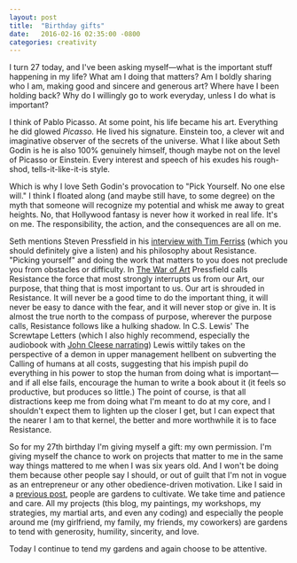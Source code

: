 ```yaml
---
layout: post
title:  "Birthday gifts"
date:   2016-02-16 02:35:00 -0800
categories: creativity
---
```


I turn 27 today, and I've been asking myself—what is the important stuff happening in my life? What am I doing that matters? Am I boldly sharing who I am, making good and sincere and generous art? Where have I been holding back? Why do I willingly go to work everyday, unless I do what is important?

I think of Pablo Picasso. At some point, his life became his art. Everything he did glowed *Picasso.* He lived his signature. Einstein too, a clever wit and imaginative observer of the secrets of the universe. What I like about Seth Godin is he is also 100% genuinely himself, though maybe not on the level of Picasso or Einstein. Every interest and speech of his exudes his rough-shod, tells-it-like-it-is style.

Which is why I love Seth Godin's provocation to "Pick Yourself. No one else will." I think I floated along (and maybe still have, to some degree) on the myth that someone will recognize my potential and whisk me away to great heights. No, that Hollywood fantasy is never how it worked in real life. It's on me. The responsibility, the action, and the consequences are all on me.

Seth mentions Steven Pressfield in his [interview with Tim Ferriss][tf-seth-godin] (which you should definitely give a listen) and his philosophy about Resistance. "Picking yourself" and doing the work that matters to you does not preclude you from obstacles or difficulty. In [The War of Art][sp-war-of-art] Pressfield calls Resistance the force that most strongly interrupts us from our Art, our purpose, that thing that is most important to us. Our art is shrouded in Resistance. It will never be a good time to do the important thing, it will never be easy to dance with the fear, and it will never stop or give in. It is almost the true north to the compass of purpose, wherever the purpose calls, Resistance follows like a hulking shadow. In C.S. Lewis' The Screwtape Letters (which I also highly recommend, especially the audiobook with [John Cleese narrating][csl-scretape-letters])  Lewis wittily takes on the perspective of a demon in upper management hellbent on subverting the Calling of humans at all costs, suggesting that his impish pupil do everything in his power to stop the human from doing what is important—and if all else fails, encourage the human to write a book about it (it feels so productive, but produces so little.) The point of course, is that all distractions keep me from doing what I'm meant to do at my core, and I shouldn't expect them to lighten up the closer I get, but I can expect that the nearer I am to that kernel, the better and more worthwhile it is to face Resistance.

So for my 27th birthday I'm giving myself a gift: my own permission. I'm giving myself the chance to work on projects that matter to me in the same way things mattered to me when I was six years old. And I won't be doing them because other people say I should, or out of guilt that I'm not in vogue as an entrepreneur or any other obedience-driven motivation. Like I said in a [previous post][gardens-not-machines], people are gardens to cultivate. We take time and patience and care. All my projects (this blog, my paintings, my workshops, my strategies, my martial arts, and even any coding) and especially the people around me (my girlfriend, my family, my friends, my coworkers) are gardens to tend with generosity, humility, sincerity, and love.

Today I continue to tend my gardens and again choose to be attentive.

[tf-seth-godin]: http://fourhourworkweek.com/2016/02/10/seth-godin/
[sp-war-of-art]:  http://www.amazon.com/The-War-Art-Winning-Creative/dp/1501260626
[csl-scretape-letters]: https://www.youtube.com/playlist?list=PLA8BAC9375345E6C7
[gardens-not-machines]: /gardens-not-machines/
